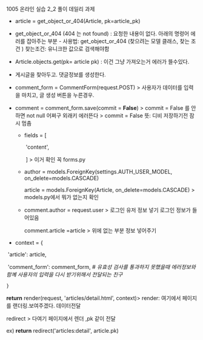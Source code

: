 1005 온라인 실습 2_2 풀이 데일리 과제

-   article = get_object_or_404(Article, pk=article_pk) 
  -  get_object_or_404 (404 는 not found) : 요청한 내용이 없다. 아래의 명령어 에러를 잡아주는 부분
    - 사용법: get_object_or_404 (찾으려는 모델 클래스, 찾는 조건 ) 찾는조건: 유니크한 값으로 검색해야함 
  - Article.objects.get(pk= article pk)  : 이건 그냥 가져오는거 에러가 뜰수있다.

- 게시글을 찾아두고. 댓글정보를 생성한다. 

-  comment_form = CommentForm(request.POST)  > 사용자가 데이터를 입력을 마치고, 글 생성 버튼을 누른경우. 

- comment = comment_form.save(commit = **False**) > commit = False 를 안하면 not null 어쩌구 외래키 에러뜬다 > commit = False 뜻: 디비 저장하기전 잠시 멈춤 

  - fields = [

    ​      'content',

    ​    ]  > 이거 확인 꼭 forms.py 

  - author = models.ForeignKey(settings.AUTH_USER_MODEL, on_delete=models.CASCADE)

      article = models.ForeignKey(Article, on_delete=models.CASCADE) > models.py에서  뭐가 없는지 확인 

  - comment.author = request.user > 로그인 유저 정보 넣기  로그인 정보가 들어있음

    comment.article =article > 위에 없는 부분 정보 넣어주기 

-  context = {

  ​    'article': article,

  ​    'comment_form': comment_form, *# 유효성 검사를 통과하지 못했을때 에러정보와 함꼐 사용자의 입력을 다시 받기위해서 전달되는 친구* 

    }

  **return** render(request, 'articles/detail.html', context)>  render: 여기에서 페이지를 랜더링.보여주겠다. 데이터전달

  redirect > 다여기 페이지에서 렌더  ,pk 같이 전달 

  ex) **return** redirect('articles:detail', article.pk)

